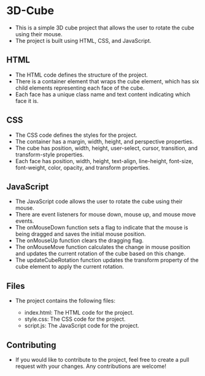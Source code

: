 # 3D-Cube
* This is a simple 3D cube project that allows the user to rotate the cube using their mouse.
* The project is built using HTML, CSS, and JavaScript.

## HTML
* The HTML code defines the structure of the project. 
* There is a container element that wraps the cube element, which has six child elements representing each face of the cube. 
* Each face has a unique class name and text content indicating which face it is.

## CSS
* The CSS code defines the styles for the project. 
* The container has a margin, width, height, and perspective properties. 
* The cube has position, width, height, user-select, cursor, transition, and transform-style properties. 
* Each face has position, width, height, text-align, line-height, font-size, font-weight, color, opacity, and transform properties.

## JavaScript
* The JavaScript code allows the user to rotate the cube using their mouse. 
* There are event listeners for mouse down, mouse up, and mouse move events. 
* The onMouseDown function sets a flag to indicate that the mouse is being dragged and saves the initial mouse position. 
* The onMouseUp function clears the dragging flag. 
* The onMouseMove function calculates the change in mouse position and updates the current rotation of the cube based on this change. 
* The updateCubeRotation function updates the transform property of the cube element to apply the current rotation.

## Files
- The project contains the following files:

   - index.html: The HTML code for the project.
   - style.css: The CSS code for the project.
   - script.js: The JavaScript code for the project.

## Contributing
 * If you would like to contribute to the project, feel free to create a pull request with your changes. Any contributions are welcome!
